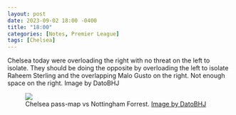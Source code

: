 ```yaml
---
layout: post
date: 2023-09-02 18:00 -0400
title: "18:00"
categories: [Notes, Premier League]
tags: [Chelsea]
---
```


Chelsea today were overloading the right with no threat on the left to isolate. They should be doing the opposite by overloading the left to isolate Raheem Sterling and the overlapping Malo Gusto on the right. Not enough space on the right. Image by DatoBHJ 

<figure>
    <img src="https://i.imgur.com/GgjERWF.jpg">
    <figcaption>Chelsea pass-map vs Nottingham Forrest. <a href="https://x.com/datobhj/status/1698009914264994168?s=46&t=YC8lQJTh43E_mBQW40Ct2g">Image by DatoBHJ</a></figcaption>
</figure> 


